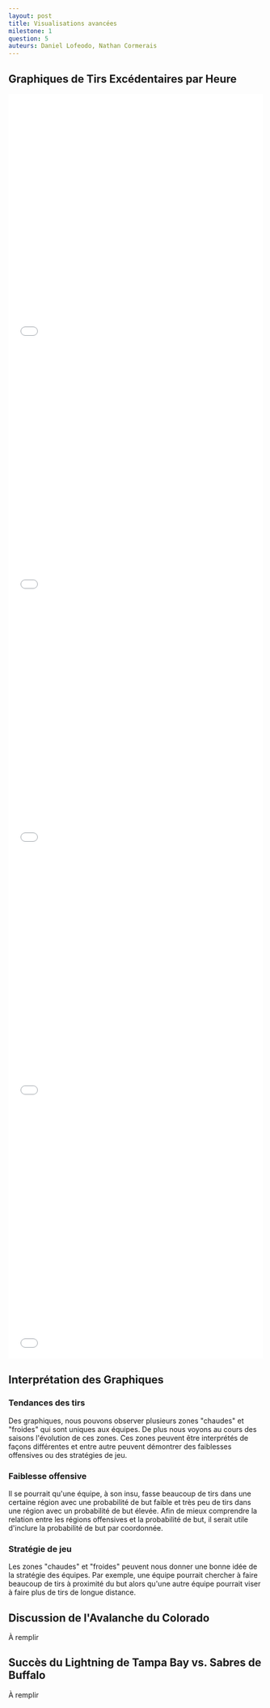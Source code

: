 ```yaml
---
layout: post
title: Visualisations avancées
milestone: 1
question: 5
auteurs: Daniel Lofeodo, Nathan Cormerais
---
```

## Graphiques de Tirs Excédentaires par Heure

<iframe src="public/excess_shot_rate_plots/excess_shot_rates_2016.html" width="100%" height="500px" frameborder="0"></iframe>

<iframe src="public/excess_shot_rate_plots/excess_shot_rates_2017.html" width="100%" height="500px" frameborder="0"></iframe>

<iframe src="public/excess_shot_rate_plots/excess_shot_rates_2018.html" width="100%" height="500px" frameborder="0"></iframe>

<iframe src="public/excess_shot_rates/excess_shot_rates_2019.html" width="100%" height="500px" frameborder="0"></iframe>

<iframe src="public/excess_shot_rates/excess_shot_rates_2020.html" width="100%" height="500px" frameborder="0"></iframe>

## Interprétation des Graphiques

### Tendances des tirs

Des graphiques, nous pouvons observer plusieurs zones "chaudes" et "froides" qui sont uniques aux équipes. De plus nous voyons au cours des saisons l'évolution de ces zones. Ces zones peuvent être interprétés de façons différentes et entre autre peuvent démontrer des faiblesses offensives ou des stratégies de jeu.

### Faiblesse offensive

Il se pourrait qu'une équipe, à son insu, fasse beaucoup de tirs dans une certaine région avec une probabilité de but faible et très peu de tirs dans une région avec un probabilité de but élevée. Afin de mieux comprendre la relation entre les régions offensives et la probabilité de but, il serait utile d'inclure la probabilité de but par coordonnée.

### Stratégie de jeu

Les zones "chaudes" et "froides" peuvent nous donner une bonne idée de la stratégie des équipes. Par exemple, une équipe pourrait chercher à faire beaucoup de tirs à proximité du but alors qu'une autre équipe pourrait viser à faire plus de tirs de longue distance.

## Discussion de l'Avalanche du Colorado

À remplir

## Succès du Lightning de Tampa Bay vs. Sabres de Buffalo

À remplir
